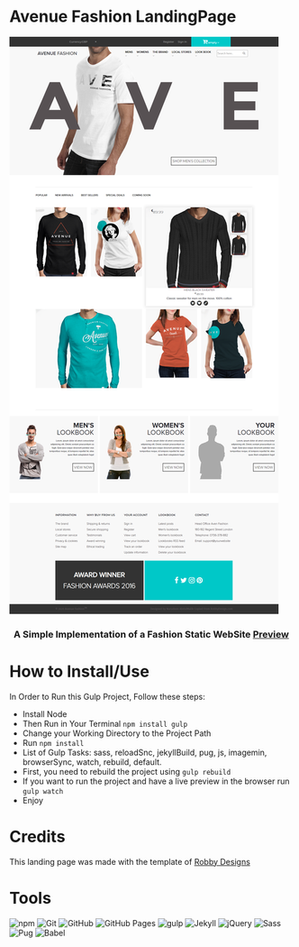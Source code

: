 # Avenue Fashion LandingPage
![Abdulmalik](AvenueFashionImg.png)
<h3 align="center">
A Simple Implementation of a Fashion Static WebSite <a href="https://abdulmaliknurudeen4.github.io/Avenue-Fashion-Template/" target="_blank" rel="noreferrer">Preview</a>
</h3>


# How to Install/Use
In Order to Run this Gulp Project, Follow these steps:
* Install Node
* Then Run in Your Terminal `npm install gulp`
* Change your Working Directory to the Project Path
* Run `npm install`
* List of Gulp Tasks: sass, reloadSnc, jekyllBuild, pug, js, imagemin, browserSync, watch, rebuild, default.
* First, you need to rebuild the project using `gulp rebuild`
* If you want to run the project and have a live preview in the browser run `gulp watch`
* Enjoy

#   Credits
This landing page was made with the template of  <a href="https://freebiesbug.com/psd-freebies/avenue-fashion-psd-ecommerce-template/https://github.com/jesseshowalter">Robby Designs</a>

# Tools
![npm](https://img.shields.io/static/v1?style=for-the-badge&message=npm&color=CB3837&logo=npm&logoColor=FFFFFF&label=)
![Git](https://img.shields.io/static/v1?style=for-the-badge&message=Git&color=F05032&logo=Git&logoColor=FFFFFF&label=)
![GitHub](https://img.shields.io/static/v1?style=for-the-badge&message=GitHub&color=181717&logo=GitHub&logoColor=FFFFFF&label=)
![GitHub Pages](https://img.shields.io/static/v1?style=for-the-badge&message=GitHub+Pages&color=222222&logo=GitHub+Pages&logoColor=FFFFFF&label=)
![gulp](https://img.shields.io/static/v1?style=for-the-badge&message=gulp&color=CF4647&logo=gulp&logoColor=FFFFFF&label=)
![Jekyll](https://img.shields.io/static/v1?style=for-the-badge&message=Jekyll&color=CC0000&logo=Jekyll&logoColor=FFFFFF&label=)
![jQuery](https://img.shields.io/static/v1?style=for-the-badge&message=jQuery&color=0769AD&logo=jQuery&logoColor=FFFFFF&label=)
![Sass](https://img.shields.io/static/v1?style=for-the-badge&message=Sass&color=CC6699&logo=Sass&logoColor=FFFFFF&label=)
![Pug](https://img.shields.io/static/v1?style=for-the-badge&message=Pug&color=A86454&logo=Pug&logoColor=FFFFFF&label=)
![Babel](https://img.shields.io/static/v1?style=for-the-badge&message=Babel&color=222222&logo=Babel&logoColor=F9DC3E&label=)